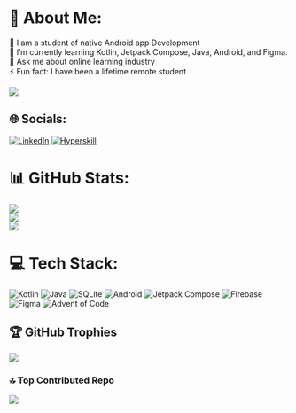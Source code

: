 # 💫 About Me:
🔭 I am a student of native Android app Development<br>🌱 I’m currently learning Kotlin, Jetpack Compose, Java, Android, and Figma.<br>💬 Ask me about online learning industry<br>⚡ Fun fact: I have been a lifetime remote student

[![](https://visitcount.itsvg.in/api?id=mainactivitykt&icon=5&color=6)](https://visitcount.itsvg.in)

## 🌐 Socials:
[![LinkedIn](https://img.shields.io/badge/LinkedIn-%230077B5.svg?logo=linkedin&logoColor=white)](https://www.linkedin.com/in/mainactivitykt/?lipi=urn%3Ali%3Apage%3Aprofile_common_profile_index%3B82e2c71a-b35c-43a4-b157-f8c3eebfa4c7)  [![Hyperskill](https://img.shields.io/badge/Hyperskill-%232B2A33.svg?logo=hyperskill&logoColor=blue)](https://hyperskill.org/profile/224670375)

# 📊 GitHub Stats:
![](https://github-readme-stats.vercel.app/api?username=mainactivitykt&theme=tokyonight&hide_border=false&include_all_commits=true&count_private=true)<br/>
![](https://github-readme-streak-stats.herokuapp.com/?user=mainactivitykt&theme=tokyonight&hide_border=false)<br/>
![](https://github-readme-stats.vercel.app/api/top-langs/?username=mainactivitykt&theme=tokyonight&hide_border=false&include_all_commits=true&count_private=true&layout=compact)

# 💻 Tech Stack:

![Kotlin](https://img.shields.io/badge/kotlin-%237F52FF.svg?style=for-the-badge&logo=kotlin&logoColor=white)
![Java](https://img.shields.io/badge/java-%23ED8B00.svg?style=for-the-badge&logo=openjdk&logoColor=white)
![SQLite](https://img.shields.io/badge/sqlite-%2307405e.svg?style=for-the-badge&logo=sqlite&logoColor=white)
![Android](https://img.shields.io/badge/Android-%232B2A33.svg?style=for-the-badge&logo=android&logoColor=green)
![Jetpack Compose](https://img.shields.io/badge/Jetpack%20Compose-4285F4.svg?style=for-the-badge&logo=Jetpack-Compose&logoColor=white)
![Firebase](https://img.shields.io/badge/Firebase-039BE5?style=for-the-badge&logo=Firebase&logoColor=white) 
![Figma](https://img.shields.io/badge/figma-%23F24E1E.svg?style=for-the-badge&logo=figma&logoColor=white)
![Advent of Code](https://img.shields.io/badge/Advent%20Of%20Code-FFFF66.svg?style=for-the-badge&logo=Advent-Of-Code&logoColor=black)

## 🏆 GitHub Trophies
![](https://github-profile-trophy.vercel.app/?username=mainactivitykt&theme=tokyonight&no-frame=true&no-bg=false&margin-w=4)

### 🔝 Top Contributed Repo
![](https://github-contributor-stats.vercel.app/api?username=mainactivitykt&limit=5&theme=tokyonight&combine_all_yearly_contributions=true)

<!-- Proudly created with GPRM ( https://gprm.itsvg.in ) -->
